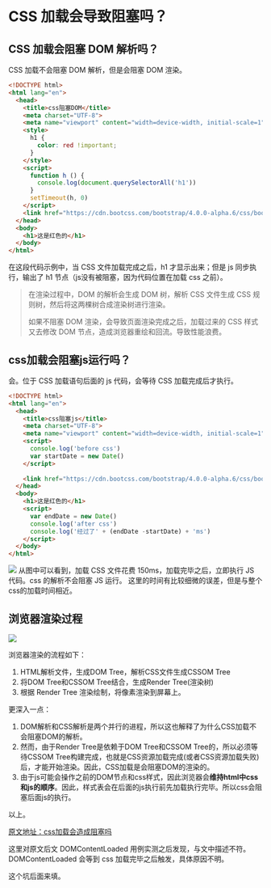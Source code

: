 
# CSS 加载会导致阻塞吗？

## CSS 加载会阻塞 DOM 解析吗？

CSS 加载不会阻塞 DOM 解析，但是会阻塞 DOM 渲染。

```html
<!DOCTYPE html>
<html lang="en">
  <head>
    <title>css阻塞DOM</title>
    <meta charset="UTF-8">
    <meta name="viewport" content="width=device-width, initial-scale=1">
    <style>
      h1 {
        color: red !important;
      }
    </style>
    <script>
      function h () {
        console.log(document.querySelectorAll('h1'))
      }
      setTimeout(h, 0)
    </script>
    <link href="https://cdn.bootcss.com/bootstrap/4.0.0-alpha.6/css/bootstrap.css" rel="stylesheet">
  </head>
  <body>
    <h1>这是红色的</h1>
  </body>
</html>
```

在这段代码示例中，当 CSS 文件加载完成之后，h1 才显示出来；但是 js 同步执行，输出了 h1 节点（js没有被阻塞，因为代码位置在加载 css 之前）。


> 在渲染过程中，DOM 的解析会生成 DOM 树，解析 CSS 文件生成 CSS 规则树，然后将这两棵树合成渲染树进行渲染。
>
> 如果不阻塞 DOM 渲染，会导致页面渲染完成之后，加载过来的 CSS 样式又去修改 DOM 节点，造成浏览器重绘和回流。导致性能浪费。



## css加载会阻塞js运行吗？

会。位于 CSS 加载语句后面的 js 代码，会等待 CSS 加载完成后才执行。

```html
<!DOCTYPE html>
<html lang="en">
  <head>
    <title>css阻塞js</title>
    <meta charset="UTF-8">
    <meta name="viewport" content="width=device-width, initial-scale=1">
    <script>
      console.log('before css')
      var startDate = new Date()
    </script>
      
    <link href="https://cdn.bootcss.com/bootstrap/4.0.0-alpha.6/css/bootstrap.css" rel="stylesheet">
  </head>
  <body>
    <h1>这是红色的</h1>
    <script>
      var endDate = new Date()
      console.log('after css')
      console.log('经过了' + (endDate -startDate) + 'ms')
    </script>
  </body>
</html>
```

![](https://lantiany-1254329693.cos.ap-chongqing.myqcloud.com/blog/20220506105224.png)
从图中可以看到，加载 CSS 文件花费 150ms，加载完毕之后，立即执行 JS 代码。css 的解析不会阻塞 JS 运行。
这里的时间有比较细微的误差，但是与整个css的加载时间相近。


## 浏览器渲染过程

![](https://lantiany-1254329693.cos.ap-chongqing.myqcloud.com/blog/20220506105138.png)


浏览器渲染的流程如下：

1. HTML解析文件，生成DOM Tree，解析CSS文件生成CSSOM Tree
2. 将DOM Tree和CSSOM Tree结合，生成Render Tree(渲染树)
3. 根据 Render Tree 渲染绘制，将像素渲染到屏幕上。

更深入一点：

1. DOM解析和CSS解析是两个并行的进程，所以这也解释了为什么CSS加载不会阻塞DOM的解析。
2. 然而，由于Render Tree是依赖于DOM Tree和CSSOM Tree的，所以必须等待CSSOM Tree构建完成，也就是CSS资源加载完成(或者CSS资源加载失败)后，才能开始渲染。因此，CSS加载是会阻塞DOM的渲染的。
3. 由于js可能会操作之前的DOM节点和css样式，因此浏览器会**维持html中css和js的顺序**。因此，样式表会在后面的js执行前先加载执行完毕。所以css会阻塞后面js的执行。


以上。


[原文地址：css加载会造成阻塞吗](https://segmentfault.com/a/1190000018130499)

这里对原文后文 DOMContentLoaded 用例实测之后发现，与文中描述不符。
DOMContentLoaded 会等到 css 加载完毕之后触发，具体原因不明。


这个坑后面来填。

